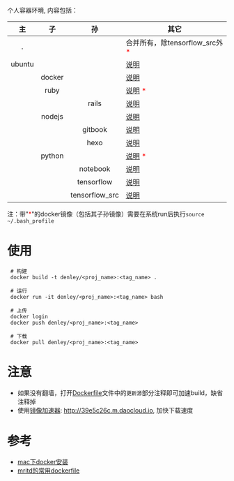 个人容器环境, 内容包括：

| 主 | 子 | 孙 | 其它 |
|:---:|:---:|:---:|---|
| . |  | |合并所有，除tensorflow_src外 <font color="red">*</font>|
| ubuntu |  |  |[说明](ubuntu/README.md)|
|  | docker |  |[说明](docker/README.md) |
|  | ruby |  |[说明](ruby/README.md) <font color="red">*</font>|
|  |  | rails |[说明](ruby/rails/README.md) |
|  | nodejs |  |[说明](nodejs/README.md)|
|  |  | gitbook |[说明](nodejs/gitbook/README.md)|
|  |  | hexo |[说明](nodejs/hexo/README.md)|
|  | python |  |[说明](python/README.md) <font color="red">*</font>|
|  |  | notebook |[说明](python/notebook/README.md)|
|  |  | tensorflow |[说明](python/tensorflow/README.md)|
|  |  | tensorflow_src |[说明](python/tensorflow_src/README.md)|

注：带"<font color="red">*</font>"的docker镜像（包括其子孙镜像）需要在系统run后执行`source ~/.bash_profile`

# 使用
```shell
 # 构建
 docker build -t denley/<proj_name>:<tag_name> .

 # 运行
 docker run -it denley/<proj_name>:<tag_name> bash

 # 上传 
 docker login
 docker push denley/<proj_name>:<tag_name>

 # 下载
 docker pull denley/<proj_name>:<tag_name>
```
  
# 注意
* 如果没有翻墙，打开[Dockerfile](ubuntu/Dockerfile)文件中的`更新源`部分注释即可加速build，缺省注释掉
* 使用[镜像加速器](https://www.daocloud.io/mirror#accelerator-doc): http://39e5c26c.m.daocloud.io, 加快下载速度

# 参考
* [mac下docker安装](https://docs.docker.com/docker-for-mac/install/#download-docker-for-mac)
* [mritd的常用dockerfile](https://github.com/mritd/dockerfile)